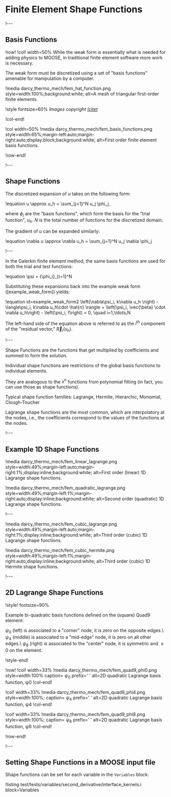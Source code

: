 # Finite Element Shape Functions

!---

## Basis Functions

!row!
!col! width=50%
While the weak form is essentially what is needed for adding physics to MOOSE, in traditional finite
element software more work is necessary.

The weak form must be discretized using a set of "basis functions" amenable for manipulation by a
computer.

!media darcy_thermo_mech/fem_hat_function.png
       style=width:100%;background:white;
       alt=A mesh of triangular first-order finite elements.

!style fontsize=60%
*Images copyright [!citet](becker1981finite)*

!col-end!

!col width=50%
!media darcy_thermo_mech/fem_basis_functions.png
       style=width:65%;margin-left:auto;margin-right:auto;display:block;background:white;
       alt=First order finite element basis functions.

!row-end!

!---

## Shape Functions

The discretized expansion of $u$ takes on the following form:

!equation
u \approx u_h = \sum_{j=1}^N u_j \phi_j,

where $\phi_j$ are the "basis functions", which form the basis for the "trial function", $u_h$.
$N$ is the total number of functions for the discretized domain.

The gradient of $u$ can be expanded similarly:

!equation
\nabla u \approx \nabla u_h = \sum_{j=1}^N u_j \nabla \phi_j

!---

In the Galerkin finite element method, the same basis functions are used for both the trial and
test functions:

!equation
\psi = \{\phi_i\}_{i=1}^N

Substituting these expansions back into the example weak form ([example_weak_form]) yields:

!equation id=example_weak_form2
\left(\nabla\psi_i, k\nabla u_h \right) - \langle\psi_i, k\nabla u_h\cdot \hat{n} \rangle +
\left(\psi_i, \vec{\beta} \cdot \nabla u_h\right) - \left(\psi_i, f\right) = 0, \quad i=1,\ldots,N

The left-hand side of the equation above is referred to as the $i^{th}$ component of
the "residual vector," $\vec{R}_i(u_h)$.

!---

Shape Functions are the functions that get multiplied by coefficients and summed to form the
solution.

Individual shape functions are restrictions of the global basis functions to individual elements.

They are analogous to the $x^n$ functions from polynomial fitting (in fact, you can use those as
shape functions).

Typical shape function families: Lagrange, Hermite, Hierarchic, Monomial, Clough-Toucher

Lagrange shape functions are the most common, which are interpolatory at the nodes, i.e., the
coefficients correspond to the values of the functions at the nodes.

!---

## Example 1D Shape Functions

!media darcy_thermo_mech/fem_linear_lagrange.png
       style=width:49%;margin-left:auto;margin-right:1%;display:inline;background:white;
       alt=First order (linear) 1D Lagrange shape functions.

!media darcy_thermo_mech/fem_quadratic_lagrange.png
       style=width:49%;margin-left:1%;margin-right:auto;display:inline;background:white;
       alt=Second order (quadratic) 1D Lagrange shape functions.

!---

!media darcy_thermo_mech/fem_cubic_lagrange.png
       style=width:49%;margin-left:auto;margin-right:1%;display:inline;background:white;
       alt=Third order (cubic) 1D Lagrange shape functions.

!media darcy_thermo_mech/fem_cubic_hermite.png
       style=width:49%;margin-left:1%;margin-right:auto;display:inline;background:white;
       alt=Third order (cubic) 1D Hermite shape functions.

!---

## 2D Lagrange Shape Functions

!style! fontsize=90%

Example bi-quadratic basis functions defined on the (square) Quad9 element:

$\psi_0$ (left) is associated to a "corner" node, it is zero on the opposite edges.\\
$\psi_4$ (middle) is associated to a "mid-edge" node, it is zero on all other edges.\\
$\psi_8$ (right) is associated to the "center" node, it is symmetric and $\geq 0$ on the element.

!style-end!

!row!
!col! width=33%
!media darcy_thermo_mech/fem_quad9_phi0.png
       style=width:100%
       caption=    $\psi_0$ prefix='            '
       alt=2D quadratic Lagrange basis function, ψ0
!col-end!

!col! width=33%
!media darcy_thermo_mech/fem_quad9_phi4.png
       style=width:100%;
       caption=    $\psi_4$ prefix='           '
       alt=2D quadratic Lagrange basis function, ψ4
!col-end!

!col! width=33%
!media darcy_thermo_mech/fem_quad9_phi8.png
       style=width:100%;
       caption=    $\psi_8$ prefix='           '
       alt=2D quadratic Lagrange basis function, ψ8
!col-end!

!row-end!

!---

## Setting Shape Functions in a MOOSE input file

Shape functions can be set for each variable in the `Variables` block:

!listing test/tests/variables/second_derivative/interface_kernels.i block=Variables
